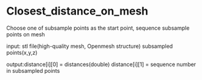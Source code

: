 # Closest_distance_on_mesh
Choose one of subsample points as the start point, sequence subsample points on mesh


input: stl file(high-quality mesh, Openmesh structure)
       subsampled points(x,y,z)
       
output:distance[i][0] = distances(double)
       distance[i][1] = sequence number in subsampled points
